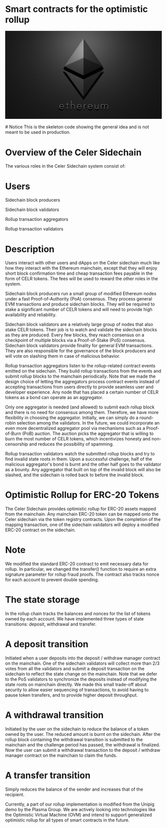 # Smart contracts for the optimistic rollup 
<p align="center">
  <img src="MTeslaEthereumlogo.png" alt="demo" />
</p>
# Notice 
This is the skeleton code showing the general idea and is not meant to be used in production.

# Overview of the Celer Sidechain
The various roles in the Celer Sidechain system consist of:

# Users
Sidechain block producers

Sidechain block validators

Rollup transaction aggregators

Rollup transaction validators

# Description

Users interact with other users and dApps on the Celer sidechain much like how they interact with the Ethereum mainchain, except that they will enjoy short block confirmation time and cheap transaction fees payable in the form of CELR tokens. The fees will be used to reward the other roles in the system.

Sidechain block producers run a small group of modified Ethereum nodes under a fast Proof-of-Authority (PoA) consensus. They process general EVM transactions and produce sidechain blocks. They will be required to stake a significant number of CELR tokens and will need to provide high availability and reliability.

Sidechain block validators are a relatively large group of nodes that also stake CELR tokens. Their job is to watch and validate the sidechain blocks as they are produced. Every few blocks, they reach consensus on a checkpoint of multiple blocks via a Proof-of-Stake (PoS) consensus. Sidechain block validators provide finality for general EVM transactions. They are also responsible for the governance of the block producers and will vote on slashing them in case of malicious behavior.

Rollup transaction aggregators listen to the rollup-related contract events emitted on the sidechain. They build rollup transactions from the events and submit rollup blocks to the mainchain periodically. Note that we made the design choice of letting the aggregators process contract events instead of accepting transactions from users directly to provide seamless user and developer experience. Any node that has placed a certain number of CELR tokens as a bond can operate as an aggregator. 

Only one aggregator is needed (and allowed) to submit each rollup block and there is no need for consensus among them. Therefore, we have more flexibility in choosing the aggregator. Initially, we can simply do a round-robin selection among the validators. In the future, we could incorporate an even more decentralized aggregator pool via mechanisms such as a Proof-of-Burn (PoB) auction. The auction picks the aggregator that is willing to burn the most number of CELR tokens, which incentivizes honesty and non-censorship and reduces the possibility of spamming.

Rollup transaction validators watch the submitted rollup blocks and try to find invalid state roots in them. Upon a successful challenge, half of the malicious aggregator's bond is burnt and the other half goes to the validator as a bounty. Any aggregator that built on top of the invalid block will also be slashed, and the sidechain is rolled back to before the invalid block.


# Optimistic Rollup for ERC-20 Tokens

The Celer Sidechain provides optimistic rollup for ERC-20 assets mapped from the mainchain. Any mainchain ERC-20 token can be mapped onto the Celer sidechain via the token registry contracts. Upon the completion of the mapping transaction, one of the sidechain validators will deploy a modified ERC-20 contract on the sidechain.


# Note 

We modified the standard ERC-20 contract to emit necessary data for rollup. In particular, we changed the transfer() function to require an extra signature parameter for rollup fraud proofs. The contract also tracks nonce for each account to prevent double spending.

# The state storage 

In the rollup chain tracks the balances and nonces for the list of tokens owned by each account. We have implemented three types of state transitions: deposit, withdrawal and transfer.

# A deposit transition 

Initiated when a user deposits into the deposit / withdraw manager contract on the mainchain. One of the sidechain validators will collect more than 2/3 votes from all the validators and submit a deposit transaction on the sidechain to reflect the state change on the mainchain. Note that we defer to the PoS validators to synchronize the deposits instead of modifying the state roots on mainchain directly. We made this small trade-off about security to allow easier sequencing of transactions, to avoid having to pause token transfers, and to provide higher deposit throughput.

# A withdrawal transition 

Initiated by the user on the sidechain to reduce the balance of a token owned by the user. The reduced amount is burnt on the sidechain. After the rollup block containing the withdrawal transition is submitted to the mainchain and the challenge period has passed, the withdrawal is finalized. Now the user can submit a withdrawal transaction to the deposit / withdraw manager contract on the mainchain to claim the funds.

# A transfer transition 

Simply reduces the balance of the sender and increases that of the recipient.

Currently, a part of our rollup implementation is modified from the Unipig demo by the Plasma Group. We are actively looking into technologies like the Optimistic Virtual Machine (OVM) and intend to support generalized optimistic rollup for all types of smart contracts in the future.
